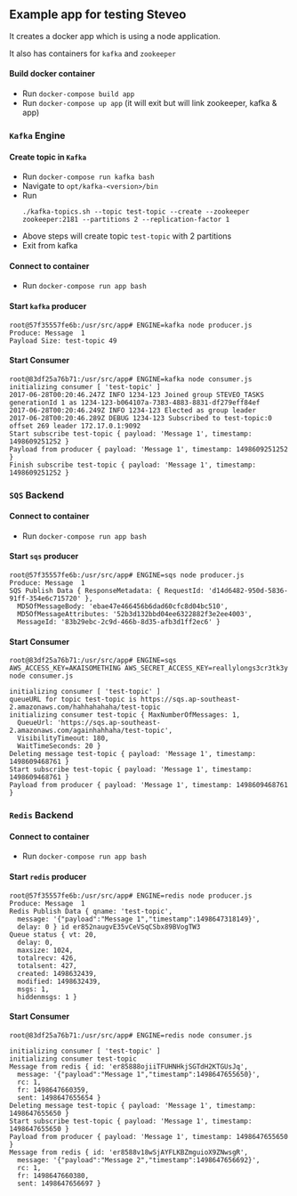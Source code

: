 ## Example app for testing Steveo

It creates a docker app which is using a node application.

It also has containers for `kafka` and `zookeeper`

#### Build docker container
  - Run `docker-compose build app`
  - Run `docker-compose up app` (it will exit but will link zookeeper, kafka & app)


### `Kafka` Engine

#### Create topic in `Kafka`

  - Run `docker-compose run kafka bash`
  - Navigate to `opt/kafka-<version>/bin`
  - Run
    ```shell
    ./kafka-topics.sh --topic test-topic --create --zookeeper zookeeper:2181 --partitions 2 --replication-factor 1
    ```
  - Above steps will create topic `test-topic` with 2 partitions
  - Exit from kafka

#### Connect to container
  - Run `docker-compose run app bash`

#### Start `kafka` producer
  ```shell
  root@57f35557fe6b:/usr/src/app# ENGINE=kafka node producer.js
  Produce: Message  1
  Payload Size: test-topic 49
  ```

#### Start Consumer
  ```shell
  root@83df25a76b71:/usr/src/app# ENGINE=kafka node consumer.js
  initializing consumer [ 'test-topic' ]
  2017-06-28T00:20:46.247Z INFO 1234-123 Joined group STEVEO_TASKS generationId 1 as 1234-123-b064107a-7383-4883-8831-df279eff84ef
  2017-06-28T00:20:46.249Z INFO 1234-123 Elected as group leader
  2017-06-28T00:20:46.289Z DEBUG 1234-123 Subscribed to test-topic:0 offset 269 leader 172.17.0.1:9092
  Start subscribe test-topic { payload: 'Message 1', timestamp: 1498609251252 }
  Payload from producer { payload: 'Message 1', timestamp: 1498609251252 }
  Finish subscribe test-topic { payload: 'Message 1', timestamp: 1498609251252 }
  ```

### `SQS` Backend

#### Connect to container
  - Run `docker-compose run app bash`

#### Start `sqs` producer
  ```shell
  root@57f35557fe6b:/usr/src/app# ENGINE=sqs node producer.js
  Produce: Message  1
  SQS Publish Data { ResponseMetadata: { RequestId: 'd14d6482-950d-5836-91ff-354e6c715720' },
    MD5OfMessageBody: 'ebae47e466456b6dad60cfc8d04bc510',
    MD5OfMessageAttributes: '52b3d132bbd04ee6322882f3e2ee4003',
    MessageId: '83b29ebc-2c9d-466b-8d35-afb3d1ff2ec6' }
  ```

#### Start Consumer
  ```shell
  root@83df25a76b71:/usr/src/app# ENGINE=sqs AWS_ACCESS_KEY=AKAISOMETHING AWS_SECRET_ACCESS_KEY=reallylongs3cr3tk3y node consumer.js

  initializing consumer [ 'test-topic' ]
  queueURL for topic test-topic is https://sqs.ap-southeast-2.amazonaws.com/hahhahahaha/test-topic
  initializing consumer test-topic { MaxNumberOfMessages: 1,
    QueueUrl: 'https://sqs.ap-southeast-2.amazonaws.com/againhahhaha/test-topic',
    VisibilityTimeout: 180,
    WaitTimeSeconds: 20 }
  Deleting message test-topic { payload: 'Message 1', timestamp: 1498609468761 }
  Start subscribe test-topic { payload: 'Message 1', timestamp: 1498609468761 }
  Payload from producer { payload: 'Message 1', timestamp: 1498609468761 }
  ```

### `Redis` Backend

#### Connect to container
  - Run `docker-compose run app bash`

#### Start `redis` producer
  ```shell
  root@57f35557fe6b:/usr/src/app# ENGINE=redis node producer.js
  Produce: Message  1
  Redis Publish Data { qname: 'test-topic',
    message: '{"payload":"Message 1","timestamp":1498647318149}',
    delay: 0 } id er852naugvE35vCeVSqCSbx89BVogTW3
  Queue status { vt: 20,
    delay: 0,
    maxsize: 1024,
    totalrecv: 426,
    totalsent: 427,
    created: 1498632439,
    modified: 1498632439,
    msgs: 1,
    hiddenmsgs: 1 }
  ```

#### Start Consumer
  ```shell
  root@83df25a76b71:/usr/src/app# ENGINE=redis node consumer.js

  initializing consumer [ 'test-topic' ]
  initializing consumer test-topic
  Message from redis { id: 'er85888ojiiTFUHNHkjSGTdH2KTGUsJq',
    message: '{"payload":"Message 1","timestamp":1498647655650}',
    rc: 1,
    fr: 1498647660359,
    sent: 1498647655654 }
  Deleting message test-topic { payload: 'Message 1', timestamp: 1498647655650 }
  Start subscribe test-topic { payload: 'Message 1', timestamp: 1498647655650 }
  Payload from producer { payload: 'Message 1', timestamp: 1498647655650 }
  Message from redis { id: 'er8588v18wSjAYFLKBZmguioX9ZNwsgR',
    message: '{"payload":"Message 2","timestamp":1498647656692}',
    rc: 1,
    fr: 1498647660380,
    sent: 1498647656697 }
  ```




